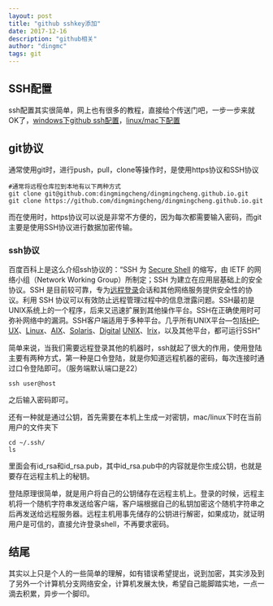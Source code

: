 ```yaml
---
layout: post
title: "github sshkey添加"
date: 2017-12-16
description: "github相关"
author: "dingmc"
tags: git
---
```


## SSH配置

ssh配置其实很简单，网上也有很多的教程，直接给个传送门吧，一步一步来就OK了，[windows下github ssh配置](https://jingyan.baidu.com/article/a65957f4e91ccf24e77f9b11.html)，[linux/mac下配置](http://blog.csdn.net/yin1031468524/article/details/50096723)

## git协议

通常使用git时，进行push，pull，clone等操作时，是使用https协议和SSH协议

``` shell
#通常将远程仓库拉到本地有以下两种方式
git clone git@github.com:dingmingcheng/dingmingcheng.github.io.git
git clone https://github.com/dingmingcheng/dingmingcheng.github.io.git
```

而在使用时，https协议可以说是非常不方便的，因为每次都需要输入密码，而git主要是使用SSH协议进行数据加密传输。

### ssh协议

百度百科上是这么介绍ssh协议的：“SSH 为 [Secure Shell](https://baike.baidu.com/item/Secure%20Shell) 的缩写，由 IETF 的网络小组（Network Working Group）所制定；SSH 为建立在应用层基础上的安全协议。SSH 是目前较可靠，专为[远程登录](https://baike.baidu.com/item/%E8%BF%9C%E7%A8%8B%E7%99%BB%E5%BD%95)会话和其他网络服务提供安全性的协议。利用 SSH 协议可以有效防止远程管理过程中的信息泄露问题。SSH最初是UNIX系统上的一个程序，后来又迅速扩展到其他操作平台。SSH在正确使用时可弥补网络中的漏洞。SSH客户端适用于多种平台。几乎所有UNIX平台—包括[HP-UX](https://baike.baidu.com/item/HP-UX)、[Linux](https://baike.baidu.com/item/Linux)、[AIX](https://baike.baidu.com/item/AIX)、[Solaris](https://baike.baidu.com/item/Solaris/3517)、[Digital](https://baike.baidu.com/item/Digital) [UNIX](https://baike.baidu.com/item/UNIX)、[Irix](https://baike.baidu.com/item/Irix)，以及其他平台，都可运行SSH”

简单来说，当我们需要远程登录其他的机器时，ssh就起了很大的作用，使用登陆主要有两种方式，第一种是口令登陆，就是你知道远程机器的密码，每次连接时通过口令登陆即可。（服务端默认端口是22）

``` shell
ssh user@host
```

之后输入密码即可。

还有一种就是通过公钥，首先需要在本机上生成一对密钥，mac/linux下时在当前用户的文件夹下

``` shell
cd ~/.ssh/
ls
```

里面会有id_rsa和id_rsa.pub，其中id_rsa.pub中的内容就是你生成公钥，也就是要存在远程主机上的秘钥。

登陆原理很简单，就是用户将自己的公钥储存在远程主机上。登录的时候，远程主机将一个随机字符串发送给客户端，客户端根据自己的私钥加密这个随机字符串之后再发送给远程服务器。远程主机用事先储存的公钥进行解密，如果成功，就证明用户是可信的，直接允许登录shell，不再要求密码。



## 结尾

其实以上只是个人的一些简单的理解，如有错误希望提出，说到加密，其实涉及到了另外一个计算机分支网络安全，计算机发展太快，希望自己能脚踏实地，一点一滴去积累，异步一个脚印。